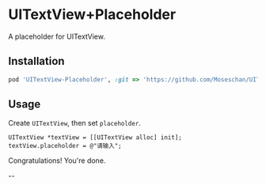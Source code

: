 UITextView+Placeholder
======================


A placeholder for UITextView.


Installation
------------


```ruby
pod 'UITextView-Placeholder', :git => 'https://github.com/Moseschan/UITextView-Placeholder.git'
```


Usage
-----

Create `UITextView`, then set `placeholder`.

```objc
UITextView *textView = [[UITextView alloc] init];
textView.placeholder = @"请输入";
```

Congratulations! You're done.

--
